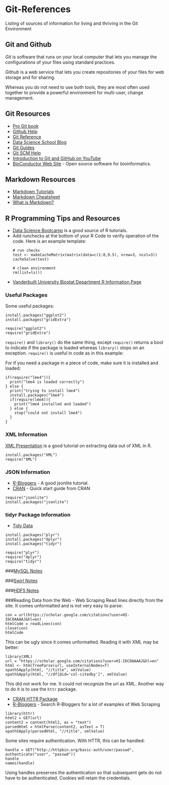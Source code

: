 # Git-References
Listing of sources of information for living and thriving in the Git Environment

## Git and Github
_Git_ is software that runs on your local computer that lets you manage the configurations of your files using standard practices.

_Github_ is a web service that lets you create repositories of your files for web storage and for sharing.

Whereas you do not need to use both tools, they are most often used together to provide a powerful environment for multi-user, change management.

## Git Resources

* [Pro Git book](https://git-scm.com/book/en/v2)
* [Github Help](https://help.github.com/)
* [Git Reference](gitref.org)
* [Data Science School Blog](http://www.dataschool.io/tag/git/)
* [Git Guides](https://guides.github.com/)
* [Git SCM Help](https://git-scm.com/about)
* [Introduction to Git and GitHub on YouTube](https://youtu.be/h1e8oC7g0Ps?list=PL5-da3qGB5IBLMp7LtN8Nc3Efd4hJq0kD)
* [BioConductor Web Site](http://www.bioconductor.org) - Open source software for bioinformatics.

## Markdown Resources

* [Markdown Tutorials](http://www.markdowntutorial.com/)
* [Markdown Cheatsheet](https://github.com/adam-p/markdown-here/wiki/Markdown-Cheatsheet)
* [What is Markdown?](http://whatismarkdown.com/)

## R Programming Tips and Resources

* [Data Science Bootcamp](https://www.datacamp.com) is a good source of R tutorials.
* Add runchecks at the bottom of your R Code to verify operation of the code. Here is an example template:
  ```
  # run checks
  test <- makeCacheMatrix(matrix(data=c(1:8,9.5), nrow=3, ncol=3))
  cacheSolve(test)
  
  # clean environment
  rm(list=ls())
  ```
* [Vanderbuilt University Biostat Department R Information Page](http://biostat.mc.vanderbilt.edu/wiki/Main/RS)

### Useful Packages
  Some useful packages:
  ```
  install.packages("ggplot2")
  install.packages("gridExtra")
  
  require("ggplot2")
  require("gridExtra")
  ```
  
  `require()` and `library()` do the same thing, except `require()` returns a bool to indicate if the package is loaded whereas `library()` stops on an exception. `require()` is useful in code as in this example:

For if you need a package in a piece of code, make sure it is installed and loaded:
  ```
  if(require("lme4")){
    print("lme4 is loaded correctly")
  } else {
    print("trying to install lme4")
    install.packages("lme4")
    if(require(lme4)){
      print("lme4 installed and loaded")
    } else {
      stop("could not install lme4")
    }
  }
  ```
### XML Information
  [XML Presentation](http://www.stat.berkeley.edu/~statcur/Workshop2/Presentations/XML.pdf) is a good tutorial on extracting data out of XML in R.
  ```
  install.packages("XML")
  require("XML")
  ```

### JSON Information
  * [R-Bloggers](http://www.r-bloggers.com/new-package-jsonlite-a-smarter-json-encoderdecoder/) - A good jsonlite tutorial.
  * [CRAN](https://cran.r-project.org/web/packages/jsonlite/vignettes/json-aaquickstart.html) - Quick start guide from CRAN

  ```
  require("jsonlite")
  install.packages("jsonlite")
  ```

### tidyr Package Information
  * [Tidy Data](http://vita.had.co.nz/papers/tidy-data.pdf)

  ```
  install.packages("plyr")
  install.packages("dplyr")
  install.packages("tidyr")

  require("plyr")
  require("dplyr")
  require("tidyr")
  ```
  
###[MySQL Notes](https://github.com/wdsteck/R-and-GIT-Notes/blob/master/mysqlnotes.md)

###[Swirl Notes](https://github.com/wdsteck/R-and-GIT-Notes/blob/master/swirlnotes.md)

###[HDF5 Notes](https://github.com/wdsteck/R-and-GIT-Notes/blob/master/hdf5notes.md)

###Reading Data from the Web - Web Scraping
  Read lines directly from the site. It comes unformatted and is not very easy to parse:
  ```
  con = url(https://scholar.google.com/citations?user=HI-I6C0AAAAJ&hl=en)
  htmlCode = readLines(con)
  close(con)
  htmlCode
  ```
  This can be ugly since it comes unformatted. Reading it with XML may be better:
  ```
  library(XML)
  url = "https://scholar.google.com/citations?user=HI-I6C0AAAAJ&hl=en"
  html <- htmlTreeParse(url, useInternalNodes=T)
  xpathSApply(html, "//title", xmlValue)
  xpathSApply(html, "//df[@id='col-citedby']", xmlValue)
  ```
  This did not work for me. It could not recognize the url as XML. Another way
  to do it is to use the `httr` package.

  * [CRAN HTTR Package](http://cran.r-project.org/web/packages/httr/httr.pdf)
  * [R-Bloggers](http://www.r-bloggers.com/?s=Web+Scraping) - Search R-Bloggers
  for a lot of examples of Web Scraping

  ```
  library(httr)
  html2 = GET(url)
  content2 = content(html2, as = "text")
  parsedHtml = htmlParse(content2, asText = T)
  xpathSApply(parsedHtml, "//title", xmlValue)
  ```
  Some sites require authentication. With HTTR, this can be handled:
  ```
  handle = GET("http://httpbin.org/basic-auth/user/passwd", authenticate("user", "passwd"))
  handle
  names(handle)
  ```
  Using handles preserves the authentication so that subsequent gets
  do not have to be authenticated. Cookies will retain the credentials.
